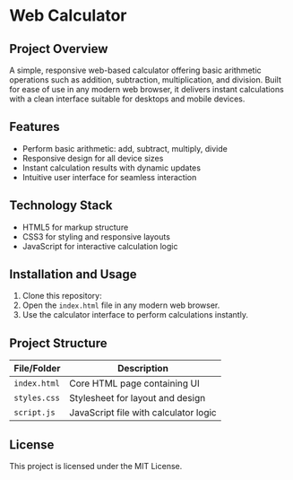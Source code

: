 # Web Calculator

## Project Overview
A simple, responsive web-based calculator offering basic arithmetic operations such as addition, subtraction, multiplication, and division. Built for ease of use in any modern web browser, it delivers instant calculations with a clean interface suitable for desktops and mobile devices.

## Features
- Perform basic arithmetic: add, subtract, multiply, divide
- Responsive design for all device sizes
- Instant calculation results with dynamic updates
- Intuitive user interface for seamless interaction

## Technology Stack
- HTML5 for markup structure
- CSS3 for styling and responsive layouts
- JavaScript for interactive calculation logic

## Installation and Usage
1. Clone this repository:
2. Open the `index.html` file in any modern web browser.
3. Use the calculator interface to perform calculations instantly.

## Project Structure
| File/Folder   | Description                      |
|---------------|--------------------------------|
| `index.html`  | Core HTML page containing UI   |
| `styles.css`  | Stylesheet for layout and design|
| `script.js`   | JavaScript file with calculator logic |



## License
This project is licensed under the MIT License. 



